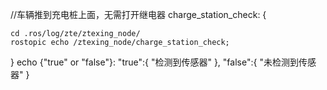 //车辆推到充电桩上面，无需打开继电器
charge_station_check:
{

    cd .ros/log/zte/ztexing_node/
    rostopic echo /ztexing_node/charge_station_check;
    
    
}
echo {"true" or "false"}:
"true":{
    "检测到传感器"
},
"false":{
    "未检测到传感器"
}